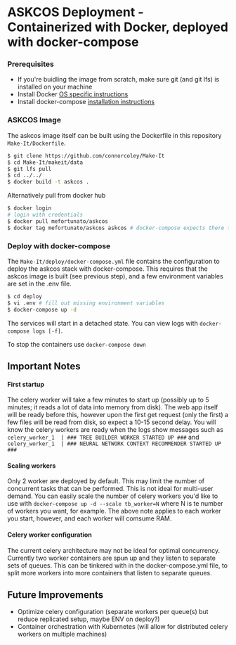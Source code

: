 # ASKCOS Deployment - Containerized with Docker, deployed with docker-compose

### Prerequisites

 - If you're buidling the image from scratch, make sure git (and git lfs) is installed on your machine
 - Install Docker [OS specific instructions](https://docs.docker.com/install/)
 - Install docker-compose [installation instructions](https://docs.docker.com/compose/install/#install-compose)

### ASKCOS Image

The askcos image itself can be built using the Dockerfile in this repository `Make-It/Dockerfile`.

```bash
$ git clone https://github.com/connorcoley/Make-It  
$ cd Make-It/makeit/data  
$ git lfs pull  
$ cd ../../  
$ docker build -t askcos .
```

Alternatively pull from docker hub

```bash
$ docker login  
# login with credentials  
$ docker pull mefortunato/askcos  
$ docker tag mefortunato/askcos askcos # docker-compose expects there to be an image names askcos  
```

### Deploy with docker-compose

The `Make-It/deploy/docker-compose.yml` file contains the configuration to deploy the askcos stack with docker-compose. This requires that the askcos image is built (see previous step), and a few environment variables are set in the .env file.

```bash
$ cd deploy  
$ vi .env # fill out missing environment variables  
$ docker-compose up -d
```

The services will start in a detached state. You can view logs with `docker-compose logs [-f]`.

To stop the containers use `docker-compose down`

## Important Notes

#### First startup

The celery worker will take a few minutes to start up (possibly up to 5 minutes; it reads a lot of data into memory from disk). The web app itself will be ready before this, however upon the first get request (only the first) a few files will be read from disk, so expect a 10-15 second delay. You will know the celery workers are ready when the logs show messages such as `celery_worker_1  | ### TREE BUILDER WORKER STARTED UP ###` and `celery_worker_1  | ### NEURAL NETWORK CONTEXT RECOMMENDER STARTED UP ###`

#### Scaling workers

Only 2 worker are deployed by default. This may limit the number of concurrent tasks that can be performed. This is not ideal for multi-user demand. You can easily scale the number of celery workers you'd like to use with `docker-compose up -d --scale tb_worker=N` where N is te number of workers you want, for example. The above note applies to each worker you start, however, and each worker will comsume RAM.

#### Celery worker configuration

The current celery architecture may not be ideal for optimal concurrency. Currently two worker containers are spun up and they listen to separate sets of queues. This can be tinkered with in the docker-compose.yml file, to split more workers into more containers that listen to separate queues.

## Future Improvements

 - Optimize celery configuration (separate workers per queue(s) but reduce replicated setup, maybe ENV on deploy?)
 - Container orchestration with Kubernetes (will allow for distributed celery workers on multiple machines)
